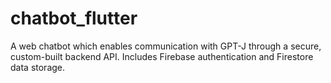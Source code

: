 # chatbot_flutter

A web chatbot which enables communication with GPT-J through a secure, custom-built backend API. Includes Firebase authentication and Firestore data storage.
